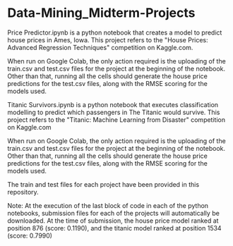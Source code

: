 # Data-Mining_Midterm-Projects

Price Predictor.ipynb is a python notebook that creates a model to predict house prices in Ames, Iowa. This project refers to the "House Prices: Advanced Regression Techniques" competition on Kaggle.com.

When run on Google Colab, the only action required is the uploading of the train.csv and test.csv files for the project at the beginning of the notebook. Other than that, running all the cells should generate the house price predictions for the test.csv files, along with the RMSE scoring for the models used.


Titanic Survivors.ipynb is a python notebook that executes classification modelling to predict which passengers in The Titanic would survive. This project refers to the "Titanic: Machine Learning from Disaster" competition on Kaggle.com

When run on Google Colab, the only action required is the uploading of the train.csv and test.csv files for the project at the beginning of the notebook. Other than that, running all the cells should generate the house price predictions for the test.csv files, along with the RMSE scoring for the models used.

The train and test files for each project have been provided in this repository.

Note: At the execution of the last block of code in each of the python notebooks, submission files for each of the projects will automatically be downloaded.
At the time of submission, the house price model ranked at position 876 (score: 0.1190), and the titanic model ranked at position 1534 (score: 0.7990)
